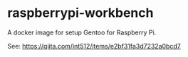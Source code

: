 raspberrypi-workbench
==============================

A docker image for setup Gentoo for Raspberry Pi.

See: https://qiita.com/int512/items/e2bf31fa3d7232a0bcd7

